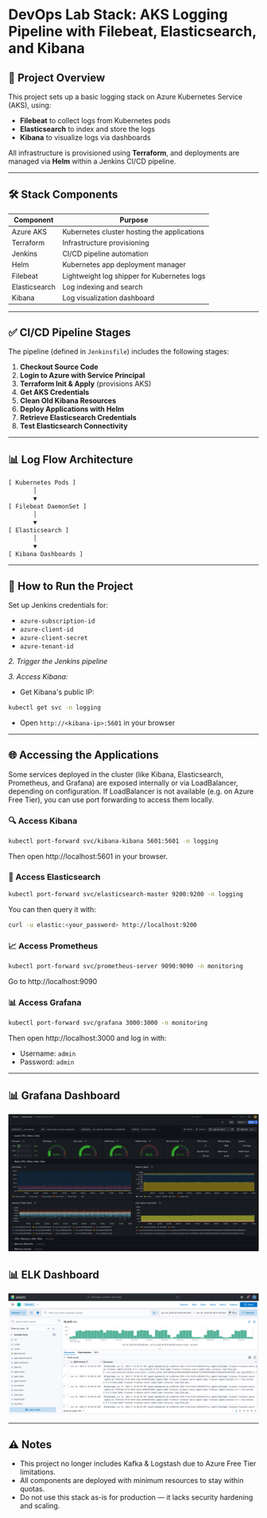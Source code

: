 # DevOps Lab Stack: AKS Logging Pipeline with Filebeat, Elasticsearch, and Kibana

## 📌 Project Overview

This project sets up a basic logging stack on Azure Kubernetes Service (AKS), using:
- **Filebeat** to collect logs from Kubernetes pods
- **Elasticsearch** to index and store the logs
- **Kibana** to visualize logs via dashboards

All infrastructure is provisioned using **Terraform**, and deployments are managed via **Helm** within a Jenkins CI/CD pipeline.

---

## 🛠️ Stack Components

| Component      | Purpose                                      |
|----------------|----------------------------------------------|
| Azure AKS      | Kubernetes cluster hosting the applications  |
| Terraform      | Infrastructure provisioning                  |
| Jenkins        | CI/CD pipeline automation                    |
| Helm           | Kubernetes app deployment manager            |
| Filebeat       | Lightweight log shipper for Kubernetes logs  |
| Elasticsearch  | Log indexing and search                      |
| Kibana         | Log visualization dashboard                  |

---

## ✅ CI/CD Pipeline Stages

The pipeline (defined in `Jenkinsfile`) includes the following stages:

1. **Checkout Source Code**
2. **Login to Azure with Service Principal**
3. **Terraform Init & Apply** (provisions AKS)
4. **Get AKS Credentials**
5. **Clean Old Kibana Resources**
6. **Deploy Applications with Helm**
7. **Retrieve Elasticsearch Credentials**
8. **Test Elasticsearch Connectivity**

---

## 📊 Log Flow Architecture

```text
[ Kubernetes Pods ]
       │
       ▼
[ Filebeat DaemonSet ]
       │
       ▼
[ Elasticsearch ]
       │
       ▼
[ Kibana Dashboards ]
```
---

## 🚀 How to Run the Project
Set up Jenkins credentials for:

* `azure-subscription-id`
* `azure-client-id`
* `azure-client-secret`
* `azure-tenant-id`

*2. Trigger the Jenkins pipeline*

*3. Access Kibana:*

* Get Kibana's public IP:
```bash
kubectl get svc -n logging
```
* Open `http://<kibana-ip>:5601` in your browser

---
## 🌐 Accessing the Applications
Some services deployed in the cluster (like Kibana, Elasticsearch, Prometheus, and Grafana) are exposed internally or via LoadBalancer, depending on configuration. If LoadBalancer is not available (e.g. on Azure Free Tier), you can use port forwarding to access them locally.

### 🔍 Access Kibana
```bash
kubectl port-forward svc/kibana-kibana 5601:5601 -n logging
```
Then open http://localhost:5601 in your browser.

### 🔎 Access Elasticsearch
```bash
kubectl port-forward svc/elasticsearch-master 9200:9200 -n logging
```
You can then query it with:
```bash
curl -u elastic:<your_password> http://localhost:9200
```

### 📈 Access Prometheus
```bash
kubectl port-forward svc/prometheus-server 9090:9090 -n monitoring
```
Go to http://localhost:9090

### 📊 Access Grafana
```bash
kubectl port-forward svc/grafana 3000:3000 -n monitoring
```
Then open http://localhost:3000 and log in with:
* Username: `admin`
* Password: `admin`

---

## 📊 Grafana Dashboard

![Grafana/Prometheus Dashboards](screenshots/grafana-kubernetes.png)

## 📊 ELK Dashboard

![ELK](screenshots/elastic.png)

---

## ⚠️  Notes

* This project no longer includes Kafka & Logstash due to Azure Free Tier limitations.
* All components are deployed with minimum resources to stay within quotas.
* Do not use this stack as-is for production — it lacks security hardening and scaling.
